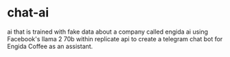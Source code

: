 # chat-ai
ai that is trained with fake data about a company called engida ai using Facebook's llama 2 70b within replicate api to create a telegram chat bot for Engida Coffee as an assistant.
